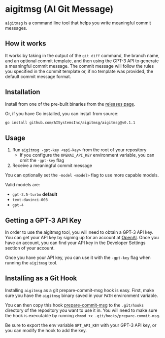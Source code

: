 # aigitmsg (AI Git Message)

`aigitmsg` is a command line tool that helps you write meaningful commit messages.

## How it works

It works by taking in the output of the `git diff` command, the branch name, and an optional commit template,
and then using the GPT-3 API to generate a meaningful commit message. The commit message will follow the rules you
specified in the commit template or, if no template was provided, the default commit message format.

## Installation

Install from one of the pre-built binaries from the [releases page](https://github.com/AISystemsInc/aigitmsg/releases).

Or, if you have Go installed, you can install from source:

```bash
go install github.com/AISystemsInc/aigitmsg/aigitmsg@v0.1.1
```

## Usage

1. Run `aigitmsg -gpt-key <api-key>` from the root of your repository
   - If you configure the `OPENAI_API_KEY` environment variable, you can omit the `-gpt-key` flag
2. Receive a meaningful commit message

You can optionally set the `-model <model>` flag to use more capable models.

Valid models are:
 - `gpt-3.5-turbo` **default**
 - `text-davinci-003`
 - `gpt-4`

## Getting a GPT-3 API Key

In order to use the aigitmsg tool, you will need to obtain a GPT-3 API key. You can get your API key by signing up 
for an account at [OpenAI](https://openai.com/). Once you have an account, you can find your API key in the 
Developer Settings section of your account.

Once you have your API key, you can use it with the `-gpt-key` flag when running the `aigitmsg` tool.

## Installing as a Git Hook

Installing `aigitmsg` as a git prepare-commit-msg hook is easy. First, make sure you have the `aigitmsg` binary 
saved in your `PATH` environment variable.

You can then copy this hook [prepare-commit-msg](./prepare-commit-msg) to the `.git/hooks` directory of the repository
you want to use it in. You will need to make sure the hook is executable by running `chmod +x .git/hooks/prepare-commit-msg`.

Be sure to export the env variable `GPT_API_KEY` with your GPT-3 API key, or you can modify the hook to add the key.
